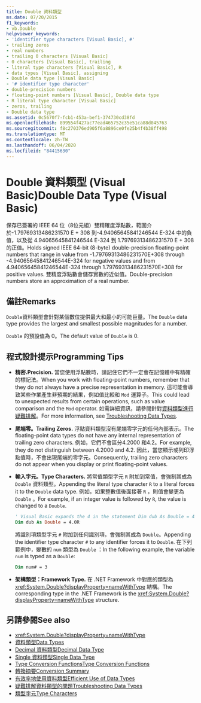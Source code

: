 ```yaml
---
title: Double 資料類型
ms.date: 07/20/2015
f1_keywords:
- vb.Double
helpviewer_keywords:
- 'identifier type characters [Visual Basic], #'
- trailing zeros
- real numbers
- trailing 0 characters [Visual Basic]
- 0 characters [Visual Basic], trailing
- literal type characters [Visual Basic], R
- data types [Visual Basic], assigning
- Double data type [Visual Basic]
- '# identifier type character'
- double-precision numbers
- floating-point numbers [Visual Basic], Double data type
- R literal type character [Visual Basic]
- zeros, trailing
- Double data type
ms.assetid: 0c5670f7-fcb1-453a-bef1-374730cd38fd
ms.openlocfilehash: 899554f427ac77ead465752c35e51ca88d045763
ms.sourcegitcommit: f8c270376ed905f6a8896ce0fe25b4f4b38ff498
ms.translationtype: MT
ms.contentlocale: zh-TW
ms.lasthandoff: 06/04/2020
ms.locfileid: "84415630"
---
```

# <a name="double-data-type-visual-basic"></a><span data-ttu-id="b7671-102">Double 資料類型 (Visual Basic)</span><span class="sxs-lookup"><span data-stu-id="b7671-102">Double Data Type (Visual Basic)</span></span>

<span data-ttu-id="b7671-103">保存已簽署的 IEEE 64 位（8位元組）雙精確度浮點數，範圍介於-1.79769313486231570 E + 308 到-4.94065645841246544 E-324 中的負值，以及從 4.94065645841246544 E-324 到 1.79769313486231570 E + 308 的正值。</span><span class="sxs-lookup"><span data-stu-id="b7671-103">Holds signed IEEE 64-bit (8-byte) double-precision floating-point numbers that range in value from -1.79769313486231570E+308 through -4.94065645841246544E-324 for negative values and from 4.94065645841246544E-324 through 1.79769313486231570E+308 for positive values.</span></span> <span data-ttu-id="b7671-104">雙精度浮點數會儲存實數的近似值。</span><span class="sxs-lookup"><span data-stu-id="b7671-104">Double-precision numbers store an approximation of a real number.</span></span>

## <a name="remarks"></a><span data-ttu-id="b7671-105">備註</span><span class="sxs-lookup"><span data-stu-id="b7671-105">Remarks</span></span>

<span data-ttu-id="b7671-106">`Double`資料類型會針對某個數位提供最大和最小的可能巨量。</span><span class="sxs-lookup"><span data-stu-id="b7671-106">The `Double` data type provides the largest and smallest possible magnitudes for a number.</span></span>

<span data-ttu-id="b7671-107">`Double` 的預設值為 0。</span><span class="sxs-lookup"><span data-stu-id="b7671-107">The default value of `Double` is 0.</span></span>

## <a name="programming-tips"></a><span data-ttu-id="b7671-108">程式設計提示</span><span class="sxs-lookup"><span data-stu-id="b7671-108">Programming Tips</span></span>

- <span data-ttu-id="b7671-109">**精密.**</span><span class="sxs-lookup"><span data-stu-id="b7671-109">**Precision.**</span></span> <span data-ttu-id="b7671-110">當您使用浮點數時，請記住它們不一定會在記憶體中有精確的標記法。</span><span class="sxs-lookup"><span data-stu-id="b7671-110">When you work with floating-point numbers, remember that they do not always have a precise representation in memory.</span></span> <span data-ttu-id="b7671-111">這可能會導致某些作業產生非預期的結果，例如值比較和 `Mod` 運算子。</span><span class="sxs-lookup"><span data-stu-id="b7671-111">This could lead to unexpected results from certain operations, such as value comparison and the `Mod` operator.</span></span> <span data-ttu-id="b7671-112">如需詳細資訊，請參閱針對[資料類型進行疑難排解](../../programming-guide/language-features/data-types/troubleshooting-data-types.md)。</span><span class="sxs-lookup"><span data-stu-id="b7671-112">For more information, see [Troubleshooting Data Types](../../programming-guide/language-features/data-types/troubleshooting-data-types.md).</span></span>

- <span data-ttu-id="b7671-113">**尾端零。**</span><span class="sxs-lookup"><span data-stu-id="b7671-113">**Trailing Zeros.**</span></span> <span data-ttu-id="b7671-114">浮點資料類型沒有尾端零字元的任何內部表示。</span><span class="sxs-lookup"><span data-stu-id="b7671-114">The floating-point data types do not have any internal representation of trailing zero characters.</span></span> <span data-ttu-id="b7671-115">例如，它們不會區分4.2000 和4.2。</span><span class="sxs-lookup"><span data-stu-id="b7671-115">For example, they do not distinguish between 4.2000 and 4.2.</span></span> <span data-ttu-id="b7671-116">因此，當您顯示或列印浮點值時，不會出現尾端的零字元。</span><span class="sxs-lookup"><span data-stu-id="b7671-116">Consequently, trailing zero characters do not appear when you display or print floating-point values.</span></span>

- <span data-ttu-id="b7671-117">**輸入字元。**</span><span class="sxs-lookup"><span data-stu-id="b7671-117">**Type Characters.**</span></span> <span data-ttu-id="b7671-118">將常值類型字元 `R` 附加到常值，會強制其成為 `Double` 資料類型。</span><span class="sxs-lookup"><span data-stu-id="b7671-118">Appending the literal type character `R` to a literal forces it to the `Double` data type.</span></span> <span data-ttu-id="b7671-119">例如，如果整數值後面接著 `R` ，則值會變更為 `Double` 。</span><span class="sxs-lookup"><span data-stu-id="b7671-119">For example, if an integer value is followed by `R`, the value is changed to a `Double`.</span></span>

  ```vb
  ' Visual Basic expands the 4 in the statement Dim dub As Double = 4R to 4.0:
  Dim dub As Double = 4.0R
  ```

  <span data-ttu-id="b7671-120">將識別項類型字元 `#` 附加到任何識別項，會強制其成為 `Double`。</span><span class="sxs-lookup"><span data-stu-id="b7671-120">Appending the identifier type character `#` to any identifier forces it to `Double`.</span></span> <span data-ttu-id="b7671-121">在下列範例中，變數的 `num` 類型為 `Double` ：</span><span class="sxs-lookup"><span data-stu-id="b7671-121">In the following example, the variable `num` is typed as a `Double`:</span></span>

  ```vb
  Dim num# = 3
  ```

- <span data-ttu-id="b7671-122">**架構類型：**</span><span class="sxs-lookup"><span data-stu-id="b7671-122">**Framework Type.**</span></span> <span data-ttu-id="b7671-123">在 .NET Framework 中對應的類型為 <xref:System.Double?displayProperty=nameWithType> 結構。</span><span class="sxs-lookup"><span data-stu-id="b7671-123">The corresponding type in the .NET Framework is the <xref:System.Double?displayProperty=nameWithType> structure.</span></span>

## <a name="see-also"></a><span data-ttu-id="b7671-124">另請參閱</span><span class="sxs-lookup"><span data-stu-id="b7671-124">See also</span></span>

- <xref:System.Double?displayProperty=nameWithType>
- [<span data-ttu-id="b7671-125">資料類型</span><span class="sxs-lookup"><span data-stu-id="b7671-125">Data Types</span></span>](index.md)
- [<span data-ttu-id="b7671-126">Decimal 資料類型</span><span class="sxs-lookup"><span data-stu-id="b7671-126">Decimal Data Type</span></span>](decimal-data-type.md)
- [<span data-ttu-id="b7671-127">Single 資料類型</span><span class="sxs-lookup"><span data-stu-id="b7671-127">Single Data Type</span></span>](single-data-type.md)
- [<span data-ttu-id="b7671-128">Type Conversion Functions</span><span class="sxs-lookup"><span data-stu-id="b7671-128">Type Conversion Functions</span></span>](../functions/type-conversion-functions.md)
- [<span data-ttu-id="b7671-129">轉換摘要</span><span class="sxs-lookup"><span data-stu-id="b7671-129">Conversion Summary</span></span>](../keywords/conversion-summary.md)
- [<span data-ttu-id="b7671-130">有效率地使用資料類型</span><span class="sxs-lookup"><span data-stu-id="b7671-130">Efficient Use of Data Types</span></span>](../../programming-guide/language-features/data-types/efficient-use-of-data-types.md)
- [<span data-ttu-id="b7671-131">疑難排解資料類型的問題</span><span class="sxs-lookup"><span data-stu-id="b7671-131">Troubleshooting Data Types</span></span>](../../programming-guide/language-features/data-types/troubleshooting-data-types.md)
- [<span data-ttu-id="b7671-132">類型字元</span><span class="sxs-lookup"><span data-stu-id="b7671-132">Type Characters</span></span>](../../programming-guide/language-features/data-types/type-characters.md)
